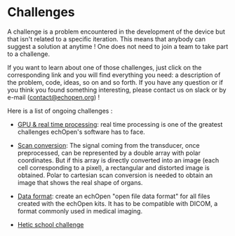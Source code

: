 # Challenges

A challenge is a problem encountered in the development of the device but that isn't related to a specific iteration. This means that anybody can suggest a solution at anytime ! One does not need to join a team to take part to a challenge.

If you want to learn about one of those challenges, just click on the corresponding link and you will find everything you need: a description of the problem, code, ideas, so on and so forth. If you have any question or if you think you found something interesting, please contact us on slack or by e-mail \(contact@echopen.org\) !

Here is a list of ongoing challenges :

* [GPU & real time processing](/challenges/gpu-and-real-time-processing.md): real time processing is one of the greatest challenges echOpen's software has to face.

* [Scan conversion](/challenges/scan-conersion.md): The signal coming from the transducer, once preprocessed, can be represented by a double array with polar coordinates. But if this array is directly converted into an image \(each cell corresponding to a pixel\), a rectangular and distorted image is obtained. Polar to cartesian scan conversion is needed to obtain an image that shows the real shape of organs.

* [Data format](/challenges/scan-conversion.md): create an echOpen "open file data format" for all files created with the echOpen kits. It has to be compatible with DICOM, a format commonly used in medical imaging.

* [Hetic school challenge](/challenges/hetic-school-challenge.md)



